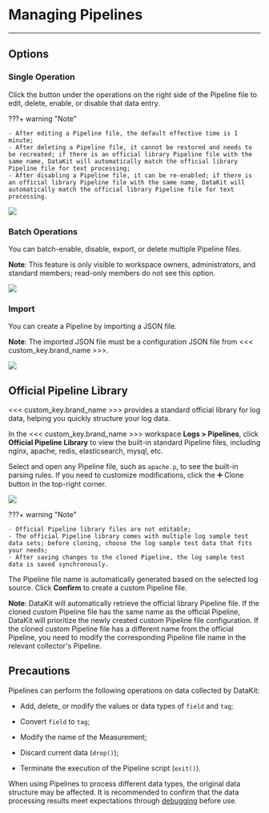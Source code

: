 # Managing Pipelines

---

## Options

### Single Operation

Click the button under the operations on the right side of the Pipeline file to edit, delete, enable, or disable that data entry.

???+ warning "Note"

    - After editing a Pipeline file, the default effective time is 1 minute;
    - After deleting a Pipeline file, it cannot be restored and needs to be recreated; if there is an official library Pipeline file with the same name, DataKit will automatically match the official library Pipeline file for text processing;
    - After disabling a Pipeline file, it can be re-enabled; if there is an official library Pipeline file with the same name, DataKit will automatically match the official library Pipeline file for text processing.

![](img/1-pipeline-1.png)

### Batch Operations

You can batch-enable, disable, export, or delete multiple Pipeline files.

**Note**: This feature is only visible to workspace owners, administrators, and standard members; read-only members do not see this option.

![](img/1-pipeline-5.png)

### Import

You can create a Pipeline by importing a JSON file.

**Note**: The imported JSON file must be a configuration JSON file from <<< custom_key.brand_name >>>.

![](img/1-pipeline-3.png)

## Official Pipeline Library

<<< custom_key.brand_name >>> provides a standard official library for log data, helping you quickly structure your log data.

In the <<< custom_key.brand_name >>> workspace **Logs > Pipelines**, click **Official Pipeline Library** to view the built-in standard Pipeline files, including nginx, apache, redis, elasticsearch, mysql, etc.

Select and open any Pipeline file, such as `apache.p`, to see the built-in parsing rules. If you need to customize modifications, click the :heavy_plus_sign: Clone button in the top-right corner.

![](img/2.pipeline_2.png)

???+ warning "Note"

    - Official Pipeline library files are not editable;
    - The official Pipeline library comes with multiple log sample test data sets; before cloning, choose the log sample test data that fits your needs;
    - After saving changes to the cloned Pipeline, the log sample test data is saved synchronously.

The Pipeline file name is automatically generated based on the selected log source. Click **Confirm** to create a custom Pipeline file.

**Note**: DataKit will automatically retrieve the official library Pipeline file. If the cloned custom Pipeline file has the same name as the official Pipeline, DataKit will prioritize the newly created custom Pipeline file configuration. If the cloned custom Pipeline file has a different name from the official Pipeline, you need to modify the corresponding Pipeline file name in the relevant collector's Pipeline.

<!-- 
After creation, you can view all custom Pipeline files already created in **Logs > Pipelines**, supporting editing, deleting, enabling, or disabling Pipelines.

![](img/2.pipeline_4.png)
-->

## Precautions

Pipelines can perform the following operations on data collected by DataKit:

- Add, delete, or modify the values or data types of `field` and `tag`;

- Convert `field` to `tag`;

- Modify the name of the Measurement;

- Discard current data (`drop()`);

- Terminate the execution of the Pipeline script (`exit()`).

When using Pipelines to process different data types, the original data structure may be affected. It is recommended to confirm that the data processing results meet expectations through [debugging](./use-pipeline/pipeline-quick-start.md) before use.
